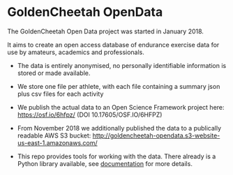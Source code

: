 # GoldenCheetah OpenData

The GoldenCheetah Open Data project was started in January 2018.

It aims to create an open access database of endurance exercise data
for use by amateurs, academics and professionals.

* The data is entirely anonymised, no personally identifiable information is stored or made available.

* We store one file per athlete, with each file containing a summary json plus csv files for each activity

* We publish the actual data to an Open Science Framework project here: https://osf.io/6hfpz/ (DOI 10.17605/OSF.IO/6HFPZ)

* From November 2018 we additionally published the data to a publically readable AWS S3 bucket: http://goldencheetah-opendata.s3-website-us-east-1.amazonaws.com/ 

* This repo provides tools for working with the data. There already is a Python library available, see [documentation](opendata-python/README.md) for more details.
